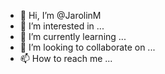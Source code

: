 - 👋 Hi, I’m @JarolinM
- 👀 I’m interested in ...
- 🌱 I’m currently learning ...
- 💞️ I’m looking to collaborate on ...
- 📫 How to reach me ...

<!---
JarolinM/JarolinM is a ✨ special ✨ repository because its `README.md` (this file) appears on your GitHub profile.
You can click the Preview link to take a look at your changes.
--->
